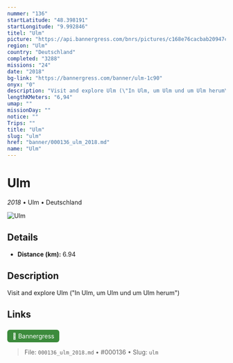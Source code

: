```yaml
---
nummer: "136"
startLatitude: "48.398191"
startLongitude: "9.992846"
titel: "Ulm"
picture: "https://api.bannergress.com/bnrs/pictures/c168e76cacbab20947c2738285331279"
region: "Ulm"
country: "Deutschland"
completed: "3288"
missions: "24"
date: "2018"
bg-link: "https://bannergress.com/banner/ulm-1c90"
onyx: "0"
description: "Visit and explore Ulm (\"In Ulm, um Ulm und um Ulm herum\")"
lengthKMeters: "6,94"
umap: ""
missionDay: ""
notice: ""
Trips: ""
title: "Ulm"
slug: "ulm"
href: "banner/000136_ulm_2018.md"
name: "Ulm"
---
```

# Ulm

*2018* • Ulm • Deutschland

![Ulm](https://api.bannergress.com/bnrs/pictures/c168e76cacbab20947c2738285331279)



## Details
- **Distance (km):** 6.94






## Description
Visit and explore Ulm ("In Ulm, um Ulm und um Ulm herum")



## Links
<a href="https://bannergress.com/banner/ulm-1c90" style="display:inline-block;margin:6px 8px 0 0;padding:6px 12px;background:#3c8b3c;color:#fff;text-decoration:none;border-radius:6px;">🔗 Bannergress</a>




> File: `000136_ulm_2018.md` • #000136 • Slug: `ulm`
